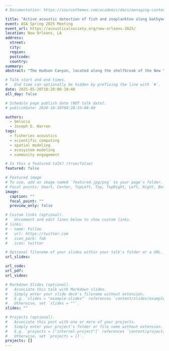 ```yaml
---
# Documentation: https://sourcethemes.com/academic/docs/managing-content/

title: "Active acoustic detection of fish and zooplankton along bathymetric features of the New York Bight"
event: ASA Spring 2025 Meeting
event_url: https://acousticalsociety.org/new-orleans-2025/
location: New Orleans, LA
address:
  street:
  city:
  region:
  postcode:
  country: 
summary: 
abstract: "The Hudson Canyon, located along the shelfbreak of the New York Bight (NYB), has been characterized as a “biological hotspot” that attracts organisms ranging from zooplankton to marine mammals. Since 2017, seasonal surveys have collected multifrequency acoustic backscatter data (38, 70, 120, and 200 kHz) and hydrographic measurements to investigate how bathymetric features, such as the continental shelf and submarine canyons, influence spatiotemporal distributions of marine organisms throughout the NYB. Relationships between overall biological backscatter (fish and zooplankton) and various oceanographic variables were evaluated using a hierarchical model. Fitted relationships were projected onto numerical ocean model outputs to explore how physical oceanographic features, such as the Mid-Atlantic Cold Pool (9C isotherm) and abrupt bathymetric changes, drive spatial variability in marine organisms. Combined biological backscatter was predominantly offshore in winter before shifting inshore during the summer, with hotspots predicted along the shelfbreak and Hudson Canyon throughout the year. The spatial extent of the cold pool displaced nearbottom fish offshore in spring and summer, concentrating fish backscatter between the shelfbreak front and the southern extent of the cold pool. These findings provide valuable insights into the role of physical features and oceanographic processes in shaping fish and zooplankton distributions throughout the NYB ecosystem."

# Talk start and end times.
#   End time can optionally be hidden by prefixing the line with `#`.
date: 2025-05-20T10:20:00-10:40
all_day: false

# Schedule page publish date (NOT talk date).
# publishDate: 2020-10-10T08:28:33-08:00

authors:
  - bmlucca
  - Joseph D. Warren
tags:
  - fisheries acoustics
  - scientific computing
  - spatial modeling
  - ecosystem modeling
  - community engagement

# Is this a featured talk? (true/false)
featured: false

# Featured image
# To use, add an image named `featured.jpg/png` to your page's folder.
# Focal points: Smart, Center, TopLeft, Top, TopRight, Left, Right, BottomLeft, Bottom, BottomRight.
image:
  caption: ""
  focal_point: ""
  preview_only: false

# Custom links (optional).
#   Uncomment and edit lines below to show custom links.
# links:
# - name: Follow
#   url: https://twitter.com
#   icon_pack: fab
#   icon: twitter

# Optional filename of your slides within your talk's folder or a URL.
url_slides:

url_code:
url_pdf:
url_video: 

# Markdown Slides (optional).
#   Associate this talk with Markdown slides.
#   Simply enter your slide deck's filename without extension.
#   E.g. `slides = "example-slides"` references `content/slides/example-slides.md`.
#   Otherwise, set `slides = ""`.
slides: ""

# Projects (optional).
#   Associate this post with one or more of your projects.
#   Simply enter your project's folder or file name without extension.
#   E.g. `projects = ["internal-project"]` references `content/project/deep-learning/index.md`.
#   Otherwise, set `projects = []`.
projects: []
---
```

